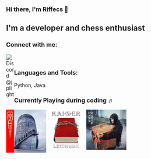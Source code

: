 ### Hi there, I'm Riffecs 👋

## I'm a developer and chess enthusiast
 

### Connect with me:
[<img align="left" alt="Discord @jplight" width="22px" src="https://github.com/RIffecs/RIffecs/blob/master/.github/img/googlechrome.svg" />][website]

<br/>

### Languages and Tools: 

Python, Java

[website]: https://www.riffecs.com
[lichess]: https://lichess.org/@/Riffecs


### Currently Playing during coding ♬

[<img align="left" width="110" src="./img/rammstein.png">](https://music.youtube.com/playlist?list=OLAK5uy_nl5CYbyn0jhWQiRJ17yvqRDN96eTx7sWQ)
[<img align="left" width="110" src="./img/kaizer.png">](https://music.youtube.com/playlist?list=OLAK5uy_n-TbSRrYTUEly3oU81m_z7AiZegeNbiz0)
[<img align="left" width="110" src="./img/alligatoah.png">](https://music.youtube.com/playlist?list=OLAK5uy_nKA6OFfqFfx7J-3gvgNDCYxGug3gjnY9Q)
<br><br><br><br><br><br>
